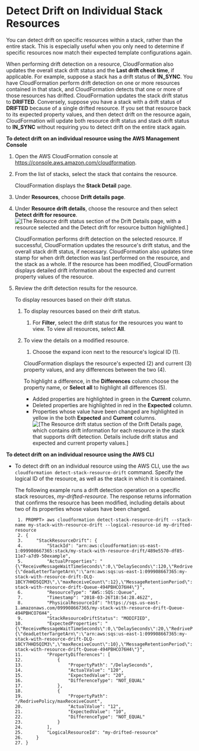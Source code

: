 # Detect Drift on Individual Stack Resources<a name="detect-drift-resource"></a>

You can detect drift on specific resources within a stack, rather than the entire stack\. This is especially useful when you only need to determine if specific resources now match their expected template configurations again\.

When performing drift detection on a resource, CloudFormation also updates the overall stack drift status and the **Last drift check time**, if applicable\. For example, suppose a stack has a drift status of **IN\_SYNC**\. You have CloudFormation perform drift detection on one or more resources contained in that stack, and CloudFormation detects that one or more of those resources has drifted\. CloudFormation updates the stack drift status to **DRIFTED**\. Conversely, suppose you have a stack with a drift status of **DRIFTED** because of a single drifted resource\. If you set that resource back to its expected property values, and then detect drift on the resource again, CloudFormation will update both resource drift status and stack drift status to **IN\_SYNC** without requiring you to detect drift on the entire stack again\.

**To detect drift on an individual resource using the AWS Management Console**

1. Open the AWS CloudFormation console at [https://console\.aws\.amazon\.com/cloudformation](https://console.aws.amazon.com/cloudformation/)\.

1. From the list of stacks, select the stack that contains the resource\.

   CloudFormation displays the **Stack Detail** page\.

1. Under **Resources**, choose **Drift details page**\.

1. Under **Resource drift details**, choose the resource and then select **Detect drift for resource**\.
![\[The Resource drift status section of the Drift Details page, with a resource selected and the Detect drift for resource button highlighted.\]](http://docs.aws.amazon.com/AWSCloudFormation/latest/UserGuide/images/console-stacks-drifts-resource-drift-status-detect.png)

   CloudFormation performs drift detection on the selected resource\. If successful, CloudFormation updates the resource's drift status, and the overall stack drift status, if necessary\. CloudFormation also updates time stamp for when drift detection was last performed on the resource, and the stack as a whole\. If the resource has been modified, CloudFormation displays detailed drift information about the expected and current property values of the resource\.

1. Review the drift detection results for the resource\.

   To display resources based on their drift status\.

   1. To display resources based on their drift status\.

      1. For **Filter**, select the drift status for the resources you want to view\. To view all resources, select **All**\.

   1. To view the details on a modified resource\.

      1. Choose the expand icon next to the resource's logical ID \(1\)\.

        CloudFormation displays the resource's expected \(2\) and current \(3\) property values, and any differences between the two \(4\)\.

        To highlight a difference, in the **Differences** column choose the property name, or **Select all** to highlight all differences \(5\)\.
        + Added properties are highlighted in green in the **Current** column\.
        + Deleted properties are highlighted in red in the **Expected** column\.
        + Properties whose value have been changed are highlighted in yellow in the both **Expected** and **Current** columns\.
![\[The Resource drift status section of the Drift Details page, which contains drift information for each resource in the stack that supports drift detection. Details include drift status and expected and current property values.\]](http://docs.aws.amazon.com/AWSCloudFormation/latest/UserGuide/images/console-stacks-drifts-drift-details-differences.png)

**To detect drift on an individual resource using the AWS CLI**
+ To detect drift on an individual resource using the AWS CLI, use the `aws cloudformation detect-stack-resource-drift` command\. Specify the logical ID of the resource, as well as the stack in which it is contained\.

  The following example runs a drift detection operation on a specific stack resources, *my\-drifted\-resource*\. The response returns information that confirms the resource has been modified, including details about two of its properties whose values have been changed\.

  ```
   1. PROMPT> aws cloudformation detect-stack-resource-drift --stack-name my-stack-with-resource-drift --logical-resource-id my-drifted-resource
   2. {
   3.     "StackResourceDrift": {
   4.         "StackId": "arn:aws:cloudformation:us-east-1:099908667365:stack/my-stack-with-resource-drift/489e5570-df85-11e7-a7d9-50example",
   5.         "ActualProperties": "{\"ReceiveMessageWaitTimeSeconds\":0,\"DelaySeconds\":120,\"RedrivePolicy\":{\"deadLetterTargetArn\":\"arn:aws:sqs:us-east-1:099908667365:my-stack-with-resource-drift-DLQ-1BCY7HHD5QIM3\",\"maxReceiveCount\":12},\"MessageRetentionPeriod\":345600,\"MaximumMessageSize\":262144,\"VisibilityTimeout\":60,\"QueueName\":\"my-stack-with-resource-drift-Queue-494PBHCO76H4\"}",
   6.         "ResourceType": "AWS::SQS::Queue",
   7.         "Timestamp": "2018-03-26T18:54:28.462Z",
   8.         "PhysicalResourceId": "https://sqs.us-east-1.amazonaws.com/099908667365/my-stack-with-resource-drift-Queue-494PBHCO76H4",
   9.         "StackResourceDriftStatus": "MODIFIED",
  10.         "ExpectedProperties": "{\"ReceiveMessageWaitTimeSeconds\":0,\"DelaySeconds\":20,\"RedrivePolicy\":{\"deadLetterTargetArn\":\"arn:aws:sqs:us-east-1:099908667365:my-stack-with-resource-drift-DLQ-1BCY7HHD5QIM3\",\"maxReceiveCount\":10},\"MessageRetentionPeriod\":345600,\"MaximumMessageSize\":262144,\"VisibilityTimeout\":60,\"QueueName\":\"my-stack-with-resource-drift-Queue-494PBHCO76H4\"}",
  11.         "PropertyDifferences": [
  12.             {
  13.                 "PropertyPath": "/DelaySeconds",
  14.                 "ActualValue": "120",
  15.                 "ExpectedValue": "20",
  16.                 "DifferenceType": "NOT_EQUAL"
  17.             },
  18.             {
  19.                 "PropertyPath": "/RedrivePolicy/maxReceiveCount",
  20.                 "ActualValue": "12",
  21.                 "ExpectedValue": "10",
  22.                 "DifferenceType": "NOT_EQUAL"
  23.             }
  24.         ],
  25.         "LogicalResourceId": "my-drifted-resource"
  26.     }
  27. }
  ```
